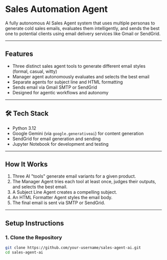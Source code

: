 # Sales Automation Agent

A fully autonomous AI Sales Agent system that uses multiple personas to generate cold sales emails, evaluates them intelligently, and sends the best one to potential clients using email delivery services like Gmail or SendGrid.

---

## Features

- Three distinct sales agent tools to generate different email styles (formal, casual, witty)
- Manager agent autonomously evaluates and selects the best email
- Separate agents for subject line and HTML formatting
- Sends email via Gmail SMTP or SendGrid
- Designed for agentic workflows and autonomy

---

## 🛠️ Tech Stack

- Python 3.12
- Google Gemini (via `google.generativeai`) for content generation
- SendGrid for email generation and sending
- Jupyter Notebook for development and testing

---

## How It Works

1. Three AI "tools" generate email variants for a given product.
2. The Manager Agent tries each tool at least once, judges their outputs, and selects the best email.
3. A Subject Line Agent creates a compelling subject.
4. An HTML Formatter Agent styles the email body.
5. The final email is sent via SMTP or SendGrid.

---

## Setup Instructions

### 1. Clone the Repository

```bash
git clone https://github.com/your-username/sales-agent-ai.git
cd sales-agent-ai

